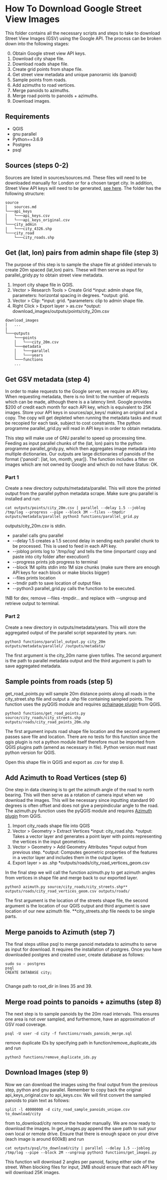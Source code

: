 # How To Download Google Street View Images

This folder contains all the necessary scripts and steps to take to download Street View Images (GSV) using the Google API. The process can be broken down into the following stages:

0) Obtain Google street view API keys.
1) Download city shape file.
2) Download roads shape file.
3) Create grid points from shape file.
4) Get street view metadata and unique panoramic ids (panoid)
5) Sample points from roads.
6) Add azimuths to road vertices.
7) Merge panoids to azimuths.
8) Merge road points to panoids + azimuths.
9) Download images.

## Requirements

* QGIS
* gnu parallel
* Python==3.6.9
* Postgres
* psql

## Sources (steps 0-2)

Sources are listed in sources/sources.md. These files will need to be downloaded manually for London or for a chosen target city. In addition, Street View API keys will need to be generated, [see here](https://developers.google.com/maps/documentation/streetview). The folder has the following structure:

```
source
│   sources.md
└───api_keys
│   └───api_keys.csv
│   └───api_keys_original.csv
└───city_admin
|   └───city_4326.shp
└───city_road
    └───city_roads.shp
```

## Get (lat, lon) pairs from admin shape file (step 3)

The purpose of this step is to sample the shape file at gridded intervals to create 20m spaced (lat,lon) pairs. These will then serve as input for parallel_gridy.py to obtain street view metadata.

1) Import city shape file in QGIS.
2) Vector > Research Tools > Create Grid
    *input: admin shape file, parameters: horizontal spacing in degrees.
    *output: grid.
3) Vector > Clip:
    *input: grid.
    *parameters: clip to admin shape file.
4) Right Click > Export layer > as.csv
    *output: download_images/outputs/points/city_20m.csv

```
download_images
|   ...
|
└───outputs
    └───points
    │   └───city_20m.csv
    └───metadata
    │   └───parallel
    │   └───years
    └───functions
    ...
```

## Get GSV metadata (step 4)

In order to make requests to the Google server, we require an API key. When requesting metadata, there is no limit to the number of requests which can be made, although there is a a latency limit. Google provides $200 of credit each month for each API key, which is equivalent to 25K images. Store your API keys in sources/api_keys/ making an original and a copy. The copy will get depleted when running the metadata tasks and must be recopied for each task, subject to cost constraints. The python programme parallel_grid.py will read in API keys in order to obtain metadata.

This step will make use of GNU parallel to speed up processing time. Feeding as input parallel chunks of the (lat, lon) pairs to  the python programme parallel_gridy.py, which then aggregates image metadata into multiple dictionaries. Our outputs are large dictionaries of panoids of the format {'panoid': [lat, lon, month, year]}. The function includes a filter on images which are not owned by Google and which do not have Status: OK.

### Part 1

Create a new directory outputs/metadata/parallel. This will store the printed output from the parallel python metadata scrape. Make sure gnu parallel is installed and run:

```
cat outputs/points/city_20m.csv | parallel --delay 1.5 --joblog /tmp/log --progress --pipe --block 3M --files --tmpdir outputs/metadata/parallel python3 functions/parallel_grid.py
```

outputs/city_20m.csv is stdin.

* parallel calls gnu parallel
* --delay 1.5 creates a 1.5 second delay in sending each parallel chunk to be processed. This is used to feed in each API key.
* --joblog prints log to '/tmp/log' and tells the time (important! copy and paste into city folder after execution!)
* --progress prints job progress to terminal
* --block 1M splits stdin into 1M size chunks (make sure there are enough API keys for each block or make blocks bigger)
* --files prints location
* --tmdir path to save location of output files
* --python3 parallel_grid.py calls the function to be executed.

!NB for dev, remove --files -tmpdir... and replace with --ungroup and retrieve output to terminal.

### Part 2

Create a new directory in outputs/metadata/years. This will store the aggregated output of the parallel script separated by years.
run:

```
python3 functions/parallel_output.py city_20m outputs/metadata/parallel/ /outputs/metadata/
```

The first argument is the city_20m name given tofiles. The second argument is the path to parallel metadata output and the third argument is path to save aggregated metadata.

## Sample points from roads (step 5)

get_road_points.py will sample 20m distance points along all roads in the city_street.shp file and output a .shp file containing sampled points. The function uses the pyQGIS module and requires [qchainage plugin](https://github.com/mach0/qchainage) from QGIS.

```
python3 functions/get_road_points.py source/city_roads/city_streets.shp outputs/roads/city_road_points_20m.shp
```

The first argument inputs road shape file location and the second argument passes save file and location. There are no tests for this function since the qgis plugin is not a python module itself therefore must be imported from QGIS plugins path (amend as necessary in file). Python version must mast python version for QGIS.

Open this shape file in QGIS and export as .csv for step 8.

## Add Azimuth to Road Vertices (step 6)

One step in data cleaning is to get the azimuth angle of the road to north bearing. This will then serve as a rotation of camera input when we download the images. This will be necessary since inputting standard 90 degrees is often offset and does not give a perpindicular angle to the road. The azimuth.py function uses the pyQGIS module and requires [Azimuth plugin](https://github.com/lcoandrade/AzimuthDistanceCalculator/blob/master/azimuthsAndDistances/azimuthsAndDistances.py) from QGIS.

1) Import city_roads shape file into QGIS
2) Vector > Geometry > Extract Vertices
    *input: city_road.shp.
    *output: Takes a vector layer and generates a point layer with points representing the vertices in the input geometries.
3) Vector > Geometry > Add Geometry Attributes
    *input output from previous step.
    *output: Computes geometric properties of the features in a vector layer and includes them in the output layer.
4) Export layer > as .shp
    *outputs/roads/city_road_vertices_geom.csv

In the final step we will call the function azimuth.py to get azimuth angles from vertices in shape file and merge back to our exported layer.

```
python3 azimuth.py source/city_roads/city_streets.shp** outputs/roads/city_road_vertices_geom.csv outputs/roads/
```

The first argument is the location of the streets shape file, the second argument is the location of our QGIS output and third argument is save location of our new azimuth file. **city_streets.shp file needs to be single parts.

## Merge panoids to Azimuth (step 7)

The final steps utilise psql to merge panoid metadata to azimuths to serve as input for download. It requires the installation of postgres. Once you have downloaded postgres and created user, create database as follows:

```
sudo su - postgres
psql
CREATE DATABASE city;
```

```psql -U user -d city -f functions/panoids_azimuth_merge.sql
```

Change path to root_dir in lines 35 and 39.

## Merge road points to panoids + azimuths (step 8)

The next step is to sample panoids by the 20m road intervals. This ensures one area is not over sampled, and furthermore, have an approximation of GSV road coverage.

```
psql -U user -d city -f functions/roads_panoids_merge.sql
```

remove duplicate IDs by specifying path in function/remove_duplicate_ids and run

```
python3 functions/remove_duplicate_ids.py
```

## Download Images (step 9)

Now we can download the images using the final output from the previous step, python and gnu parallel. Remember to copy back the original api_keys_original.csv to api_keys.csv.
We will first convert the sampled panoids to plain text as follows:

```
split -l 40000000 -d city_road_sample_panoids_unique.csv to_download/city
```

from to_download/city remove the header manually. We are now ready to download the images. In get_images.py append the save path to suit your own local or remote drive. Ensure that there is enough space on your drive (each image is around 600kB) and run

```
cat outputs/psql/to_download/city | parallel --delay 1.5 --joblog /tmp/log --pipe --block 2M --ungroup python3 functions/get_images.py
```

This function will download 2 angles per panoid, facing either side of the street. When blocking files for input, 2MB should ensure that each API key will download 25K images.
